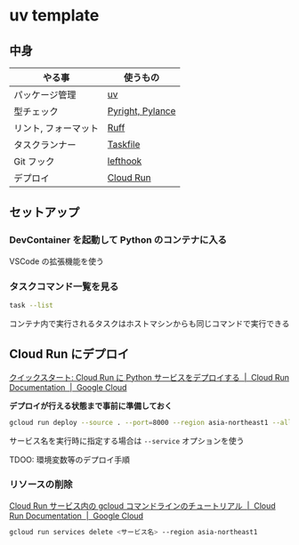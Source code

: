 # uv template

## 中身

| やる事               | 使うもの                                                   |
| -------------------- | ---------------------------------------------------------- |
| パッケージ管理       | [uv](https://docs.astral.sh/uv/)                           |
| 型チェック           | [Pyright, Pylance](https://microsoft.github.io/pyright/#/) |
| リント, フォーマット | [Ruff](https://docs.astral.sh/ruff/)                       |
| タスクランナー       | [Taskfile](https://taskfile.dev/)                          |
| Git フック           | [lefthook](https://github.com/evilmartians/lefthook)       |
| デプロイ             | [Cloud Run](https://cloud.google.com/run)                  |

## セットアップ

### DevContainer を起動して Python のコンテナに入る

VSCode の拡張機能を使う

### タスクコマンド一覧を見る

```bash
task --list
```

コンテナ内で実行されるタスクはホストマシンからも同じコマンドで実行できる

## Cloud Run にデプロイ

[クイックスタート: Cloud Run に Python サービスをデプロイする  |  Cloud Run Documentation  |  Google Cloud](https://cloud.google.com/run/docs/quickstarts/build-and-deploy/deploy-python-service?hl=ja)

**デプロイが行える状態まで事前に準備しておく**

```bash
gcloud run deploy --source . --port=8000 --region asia-northeast1 --allow-unauthenticated
```

サービス名を実行時に指定する場合は `--service` オプションを使う

TDOO: 環境変数等のデプロイ手順

### リソースの削除

[Cloud Run サービス内の gcloud コマンドラインのチュートリアル  |  Cloud Run Documentation  |  Google Cloud](https://cloud.google.com/run/docs/tutorials/gcloud?hl=ja#delete-resources)

```bash
gcloud run services delete <サービス名> --region asia-northeast1
```
